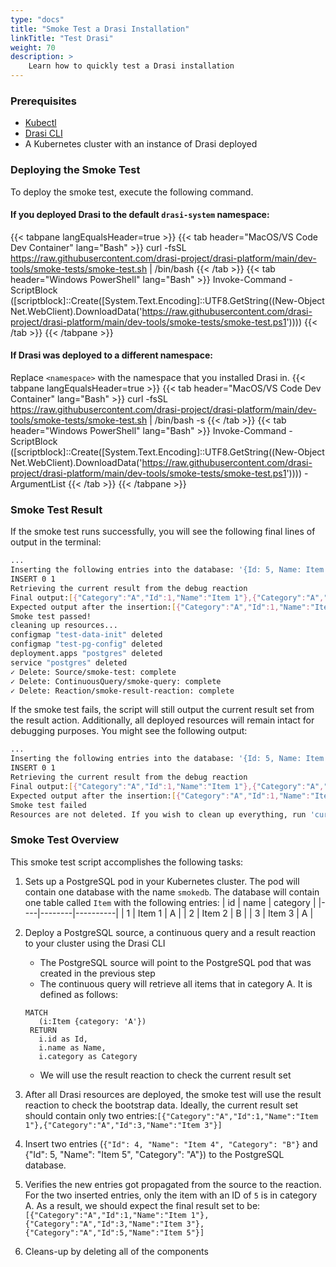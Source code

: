 ```yaml
---
type: "docs"
title: "Smoke Test a Drasi Installation"
linkTitle: "Test Drasi"
weight: 70
description: >
    Learn how to quickly test a Drasi installation
---
```



### Prerequisites
- [Kubectl](https://kubernetes.io/docs/tasks/tools/)
- [Drasi CLI](/reference/command-line-interface/)
- A Kubernetes cluster with an instance of Drasi deployed

### Deploying the Smoke Test
To deploy the smoke test, execute the following command.

#### If you deployed Drasi to the default `drasi-system` namespace:
{{< tabpane langEqualsHeader=true >}}
{{< tab header="MacOS/VS Code Dev Container" lang="Bash" >}}
curl -fsSL https://raw.githubusercontent.com/drasi-project/drasi-platform/main/dev-tools/smoke-tests/smoke-test.sh | /bin/bash
{{< /tab >}}
{{< tab header="Windows PowerShell" lang="Bash" >}}
Invoke-Command -ScriptBlock ([scriptblock]::Create([System.Text.Encoding]::UTF8.GetString((New-Object Net.WebClient).DownloadData('https://raw.githubusercontent.com/drasi-project/drasi-platform/main/dev-tools/smoke-tests/smoke-test.ps1')))) 
{{< /tab >}}
{{< /tabpane >}}

#### If Drasi was deployed to a different namespace:
Replace `<namespace>` with the namespace that you installed Drasi in.
{{< tabpane langEqualsHeader=true >}}
{{< tab header="MacOS/VS Code Dev Container" lang="Bash" >}}
curl -fsSL https://raw.githubusercontent.com/drasi-project/drasi-platform/main/dev-tools/smoke-tests/smoke-test.sh | /bin/bash -s <namespace>
{{< /tab >}}
{{< tab header="Windows PowerShell" lang="Bash" >}}
Invoke-Command -ScriptBlock ([scriptblock]::Create([System.Text.Encoding]::UTF8.GetString((New-Object Net.WebClient).DownloadData('https://raw.githubusercontent.com/drasi-project/drasi-platform/main/dev-tools/smoke-tests/smoke-test.ps1')))) -ArgumentList <namespace>
{{< /tab >}}
{{< /tabpane >}}

### Smoke Test Result
If the smoke test runs successfully, you will see the following final lines of output in the terminal:
```bash
...
Inserting the following entries into the database: '{Id: 5, Name: Item 5, Category: A}'
INSERT 0 1
Retrieving the current result from the debug reaction
Final output:[{"Category":"A","Id":1,"Name":"Item 1"},{"Category":"A","Id":3,"Name":"Item 3"},{"Category":"A","Id":5,"Name":"Item 5"}]
Expected output after the insertion:[{"Category":"A","Id":1,"Name":"Item 1"},{"Category":"A","Id":3,"Name":"Item 3"},{"Category":"A","Id":5,"Name":"Item 5"}]
Smoke test passed!
cleaning up resources...
configmap "test-data-init" deleted
configmap "test-pg-config" deleted
deployment.apps "postgres" deleted
service "postgres" deleted
✓ Delete: Source/smoke-test: complete
✓ Delete: ContinuousQuery/smoke-query: complete
✓ Delete: Reaction/smoke-result-reaction: complete
```
If the smoke test fails, the script will still output the current result set from the result action. Additionally, all deployed resources will remain intact for debugging purposes. You might see the following output:
```bash
...
Inserting the following entries into the database: '{Id: 5, Name: Item 5, Category: A}'
INSERT 0 1
Retrieving the current result from the debug reaction
Final output:[{"Category":"A","Id":1,"Name":"Item 1"},{"Category":"A","Id":3,"Name":"Item 3"}]  # The result set did not update after the insertion
Expected output after the insertion:[{"Category":"A","Id":1,"Name":"Item 1"},{"Category":"A","Id":3,"Name":"Item 3"},{"Category":"A","Id":5,"Name":"Item 5"}]
Smoke test failed
Resources are not deleted. If you wish to clean up everything, run 'curl -s https://raw.githubusercontent.com/drasi-project/drasi-platform/main/dev-tools/smoke-tests/cleanup-smoke-test.sh | bash'
```

### Smoke Test Overview
This smoke test script accomplishes the following tasks:
1. Sets up a PostgreSQL pod in your Kubernetes cluster. The pod will contain one database with the name `smokedb`. The database will contain one table called `Item` with the following entries:
| id |  name  | category |
|----|--------|----------|
|  1 | Item 1 | A        |
|  2 | Item 2 | B        |
|  3 | Item 3 | A        |

1. Deploy a PostgreSQL source, a continuous query and a result reaction to your cluster using the Drasi CLI
   - The PostgreSQL source will point to the PostgreSQL pod that was created in the previous step
   - The continuous query will retrieve all items that in category A. It is defined as follows:
   ```cypher
   MATCH
      (i:Item {category: 'A'})
    RETURN
      i.id as Id,
      i.name as Name,
      i.category as Category
   ```
   - We will use the result reaction to check the current result set
2. After all Drasi resources are deployed, the smoke test will use the result reaction to check the bootstrap data. Ideally, the current result set should contain only two entries:`[{"Category":"A","Id":1,"Name":"Item 1"},{"Category":"A","Id":3,"Name":"Item 3"}]`
3. Insert two entries (`{"Id": 4, "Name": "Item 4", "Category": "B"}` and {"Id": 5, "Name": "Item 5", "Category": "A"}) to the PostgreSQL database. 
4. Verifies the new entries got propagated from the source to the reaction. For the two inserted entries, only the item with an ID of `5` is in category A. As a result, we should expect the final result set to be: `[{"Category":"A","Id":1,"Name":"Item 1"},{"Category":"A","Id":3,"Name":"Item 3"},{"Category":"A","Id":5,"Name":"Item 5"}]`
5. Cleans-up by deleting all of the components